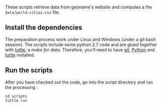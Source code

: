 These scripts retrieve data from geoname's website and computes a the ``data/world-cities.csv`` file.

## Install the dependencies
The preparation process work under Linux and Windows (under a git bash session).
The scripts include some python 2.7 code and are glued together with [tuttle](http://github.com/lexman/tuttle), a *make for data*. 
Therefore, you'll need to have [git](http://git-sci.com/), [Python](http://python.org) and [tuttle](https://github.com/lexman/tuttle/releases) installed.

	
## Run the scripts

After you have checked out the code, go into the script directory and run the processing :

    cd scripts
	tuttle run
	